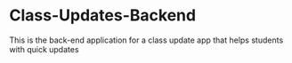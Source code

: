 # Class-Updates-Backend
This is the back-end application for a class update app that helps students with quick updates
